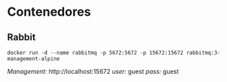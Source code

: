 # Contenedores

## Rabbit

```
docker run -d --name rabbitmq -p 5672:5672 -p 15672:15672 rabbitmq:3-management-alpine
```

_Management:_ http://localhost:15672
_user:_ guest
_pass:_ guest

